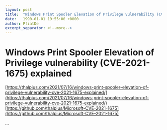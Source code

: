 ```yaml
---
layout: post
title:  "Windows Print Spooler Elevation of Privilege vulnerability (CVE-2021-1675) explained"
date:   1990-01-01 19:55:00 +0000
author: PfiatDe
excerpt_separator: <!--more-->
---
```


# Windows Print Spooler Elevation of Privilege vulnerability (CVE-2021-1675) explained
[https://thalpius.com/2021/07/16/windows-print-spooler-elevation-of-privilege-vulnerability-cve-2021-1675-explained/](https://thalpius.com/2021/07/16/windows-print-spooler-elevation-of-privilege-vulnerability-cve-2021-1675-explained/)
[https://github.com/thalpius/Microsoft-CVE-2021-1675](https://github.com/thalpius/Microsoft-CVE-2021-1675)

...
<!--more-->
